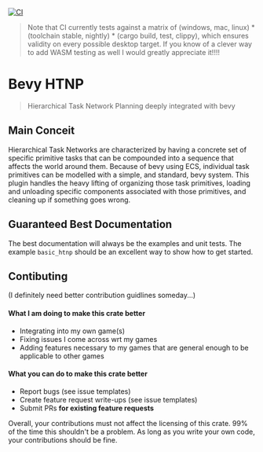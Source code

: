 [![CI](https://github.com/QueenOfSquiggles/bevy_htnp/actions/workflows/rust.yml/badge.svg)](https://github.com/QueenOfSquiggles/bevy_htnp/actions/workflows/rust.yml)

> Note that CI currently tests against a matrix of (windows, mac, linux) \* (toolchain stable, nightly) \* (cargo build, test, clippy), which ensures validity on every possible desktop target. If you know of a clever way to add WASM testing as well I would greatly appreciate it!!!!

# Bevy HTNP

> Hierarchical Task Network Planning deeply integrated with bevy

## Main Conceit

Hierarchical Task Networks are characterized by having a concrete set of specific primitive tasks that can be compounded into a sequence that affects the world around them. Because of bevy using ECS, individual task primitives can be modelled with a simple, and standard, bevy system. This plugin handles the heavy lifting of organizing those task primitives, loading and unloading specific components associated with those primitives, and cleaning up if something goes wrong.

## Guaranteed Best Documentation

The best documentation will always be the examples and unit tests. The example `basic_htnp` should be an excellent way to show how to get started.

## Contibuting

(I definitely need better contribution guidlines someday...)

#### What I am doing to make this crate better
- Integrating into my own game(s)
- Fixing issues I come across wrt my games
- Adding features necessary to my games that are general enough to be applicable to other games

#### What you can do to make this crate better
- Report bugs (see issue templates)
- Create feature request write-ups (see issue templates)
- Submit PRs **for existing feature requests**

Overall, your contributions must not affect the licensing of this crate. 99% of the time this shouldn't be a problem. As long as you write your own code, your contributions should be fine.

